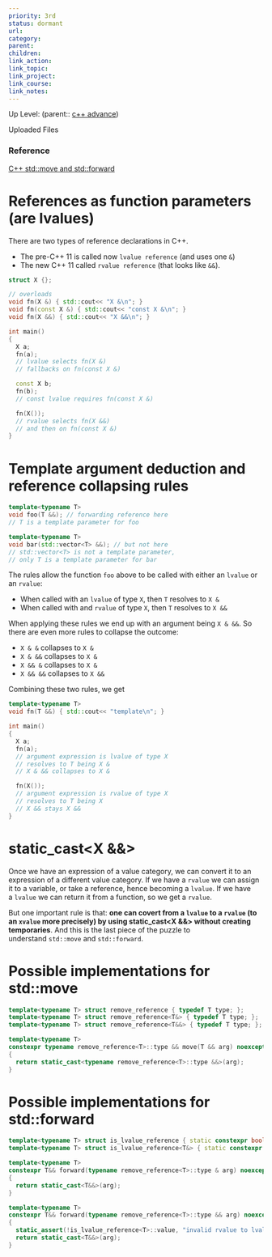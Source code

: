 ```yaml
---
priority: 3rd
status: dormant
url: 
category: 
parent: 
children: 
link_action: 
link_topic: 
link_project: 
link_course: 
link_notes: 
---
```

Up Level: (parent:: [c++ advance](c++%20advance.md))


Uploaded Files

### Reference

[C++ std::move and std::forward](https://bajamircea.github.io/coding/cpp/2016/04/07/move-forward.html)



# **References as function parameters (are lvalues)**

There are two types of reference declarations in C++.

- The pre-C++ 11 is called now `lvalue reference` (and uses one `&`)
- The new C++ 11 called `rvalue reference` (that looks like `&&`).

```cpp
struct X {};

// overloads
void fn(X &) { std::cout<< "X &\n"; }
void fn(const X &) { std::cout<< "const X &\n"; }
void fn(X &&) { std::cout<< "X &&\n"; }

int main()
{
  X a;
  fn(a);
  // lvalue selects fn(X &)
  // fallbacks on fn(const X &)

  const X b;
  fn(b);
  // const lvalue requires fn(const X &)

  fn(X());
  // rvalue selects fn(X &&)
  // and then on fn(const X &)
}
```

# **Template argument deduction and reference collapsing rules**

```cpp
template<typename T>
void foo(T &&); // forwarding reference here
// T is a template parameter for foo

template<typename T>
void bar(std::vector<T> &&); // but not here
// std::vector<T> is not a template parameter,
// only T is a template parameter for bar
```

The rules allow the function `foo` above to be called with either an `lvalue` or an `rvalue`:

- When called with an `lvalue` of type `X`, then `T` resolves to `X &`
- When called with and `rvalue` of type `X`, then `T` resolves to `X &&`

When applying these rules we end up with an argument being `X & &&`. So there are even more rules to collapse the outcome:

- `X & &` collapses to `X &`
- `X & &&` collapses to `X &`
- `X && &` collapses to `X &`
- `X && &&` collapses to `X &&`

Combining these two rules, we get

```cpp
template<typename T>
void fn(T &&) { std::cout<< "template\n"; }

int main()
{
  X a;
  fn(a);
  // argument expression is lvalue of type X
  // resolves to T being X &
  // X & && collapses to X &

  fn(X());
  // argument expression is rvalue of type X
  // resolves to T being X
  // X && stays X &&
}
```

# **static_cast<X &&>**

Once we have an expression of a value category, we can convert it to an expression of a different value category. If we have a `rvalue` we can assign it to a variable, or take a reference, hence becoming a `lvalue`. If we have a `lvalue` we can return it from a function, so we get a `rvalue`.

But one important rule is that: **one can covert from a `lvalue` to a `rvalue` (to an `xvalue` more precisely) by using static_cast<X &&> without creating temporaries**. And this is the last piece of the puzzle to understand `std::move` and `std::forward`.

# Possible implementations for std::move

```cpp
template<typename T> struct remove_reference { typedef T type; };
template<typename T> struct remove_reference<T&> { typedef T type; };
template<typename T> struct remove_reference<T&&> { typedef T type; };

template<typename T>
constexpr typename remove_reference<T>::type && move(T && arg) noexcept
{
  return static_cast<typename remove_reference<T>::type &&>(arg);
}
```

# Possible implementations for std::forward

```cpp
template<typename T> struct is_lvalue_reference { static constexpr bool value = false; };
template<typename T> struct is_lvalue_reference<T&> { static constexpr bool value = true; };

template<typename T>
constexpr T&& forward(typename remove_reference<T>::type & arg) noexcept
{
  return static_cast<T&&>(arg);
}

template<typename T>
constexpr T&& forward(typename remove_reference<T>::type && arg) noexcept
{
  static_assert(!is_lvalue_reference<T>::value, "invalid rvalue to lvalue conversion");
  return static_cast<T&&>(arg);
}
```